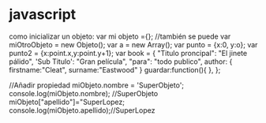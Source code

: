 # javascript
como inicializar un objeto:
  var mi objeto ={};
  //también se puede
  var miOtroObjeto = new Objeto();
  var a = new Array();
  var punto = {x:0, y:o};
  var punto2 = {x:point.x,y:point.y+1};
  var book = {
    "Titulo proncipal": "El jinete pálido",
    'Sub Titulo': "Gran película",
    "para": "todo publico",
    author: {
      firstname:"Cleat",
      surname:"Eastwood"
    }
    guardar:function(){
    },
   };
   
   //Añadir propiedad
   miObjeto.nombre = 'SuperObjeto';
   console.log(miObjeto.nombre); //SuperObjeto
   miObjeto["apellido"]="SuperLopez;
   console.log(miObjeto.apellido);//SuperLopez
   
